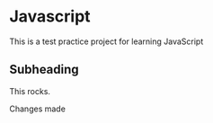 # Javascript
This is a test practice project for learning JavaScript

## Subheading 

This rocks.

Changes made
